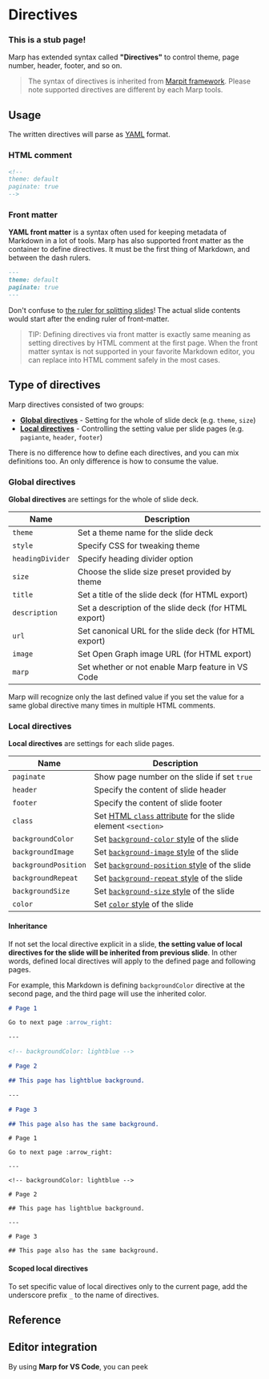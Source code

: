 # Directives

### This is a stub page!

Marp has extended syntax called **"Directives"** to control theme, page number, header, footer, and so on.

> The syntax of directives is inherited from [Marpit framework](https://marpit.marp.app/directives). Please note supported directives are different by each Marp tools.

## Usage

The written directives will parse as [YAML](https://yaml.org/) format.

### HTML comment

```markdown
<!--
theme: default
paginate: true
-->
```

### Front matter

**YAML front matter** is a syntax often used for keeping metadata of Markdown in a lot of tools. Marp has also supported front matter as the container to define directives. It must be the first thing of Markdown, and between the dash rulers.

```markdown
---
theme: default
paginate: true
---
```

Don't confuse to [the ruler for splitting slides](/docs/guide/how-to-write-slides#slides)! The actual slide contents would start after the ending ruler of front-matter.

> TIP: Defining directives via front matter is exactly same meaning as setting directives by HTML comment at the first page. When the front matter syntax is not supported in your favorite Markdown editor, you can replace into HTML comment safely in the most cases.

## Type of directives

Marp directives consisted of two groups:

- **[Global directives](#global-directives)** - Setting for the whole of slide deck (e.g. `theme`, `size`)
- **[Local directives](#local-directives)** - Controlling the setting value per slide pages (e.g. `pagiante`, `header`, `footer`)

There is no difference how to define each directives, and you can mix definitions too. An only difference is how to consume the value.

### Global directives

**Global directives** are settings for the whole of slide deck.

| Name             | Description                                            |
| ---------------- | ------------------------------------------------------ |
| `theme`          | Set a theme name for the slide deck                    |
| `style`          | Specify CSS for tweaking theme                         |
| `headingDivider` | Specify heading divider option                         |
| `size`           | Choose the slide size preset provided by theme         |
| `title`          | Set a title of the slide deck (for HTML export)        |
| `description`    | Set a description of the slide deck (for HTML export)  |
| `url`            | Set canonical URL for the slide deck (for HTML export) |
| `image`          | Set Open Graph image URL (for HTML export)             |
| `marp`           | Set whether or not enable Marp feature in VS Code      |

Marp will recognize only the last defined value if you set the value for a same global directive many times in multiple HTML comments.

### Local directives

**Local directives** are settings for each slide pages.

| Name                 | Description                                                                                                                               |
| -------------------- | ----------------------------------------------------------------------------------------------------------------------------------------- |
| `paginate`           | Show page number on the slide if set `true`                                                                                               |
| `header`             | Specify the content of slide header                                                                                                       |
| `footer`             | Specify the content of slide footer                                                                                                       |
| `class`              | Set [HTML `class` attribute](https://developer.mozilla.org/en-US/docs/Web/HTML/Global_attributes/class) for the slide element `<section>` |
| `backgroundColor`    | Set [`background-color` style](https://developer.mozilla.org/en-US/docs/Web/CSS/background-color) of the slide                            |
| `backgroundImage`    | Set [`background-image` style](https://developer.mozilla.org/en-US/docs/Web/CSS/background-image) of the slide                            |
| `backgroundPosition` | Set [`background-position` style](https://developer.mozilla.org/en-US/docs/Web/CSS/background-position) of the slide                      |
| `backgroundRepeat`   | Set [`background-repeat` style](https://developer.mozilla.org/en-US/docs/Web/CSS/background-repeat) of the slide                          |
| `backgroundSize`     | Set [`background-size` style](https://developer.mozilla.org/en-US/docs/Web/CSS/background-size) of the slide                              |
| `color`              | Set [`color` style](https://developer.mozilla.org/en-US/docs/Web/CSS/color) of the slide                                                  |

#### Inheritance

If not set the local directive explicit in a slide, **the setting value of local directives for the slide will be inherited from previous slide**. In other words, defined local directives will apply to the defined page and following pages.

For example, this Markdown is defining `backgroundColor` directive at the second page, and the third page will use the inherited color.

```markdown
# Page 1

Go to next page :arrow_right:

---

<!-- backgroundColor: lightblue -->

# Page 2

## This page has lightblue background.

---

# Page 3

## This page also has the same background.
```

```markdown:marp
# Page 1

Go to next page :arrow_right:

---

<!-- backgroundColor: lightblue -->

# Page 2

## This page has lightblue background.

---

# Page 3

## This page also has the same background.
```

#### Scoped local directives

To set specific value of local directives only to the current page, add the underscore prefix `_` to the name of directives.

## Reference

## Editor integration

By using **Marp for VS Code**, you can peek
